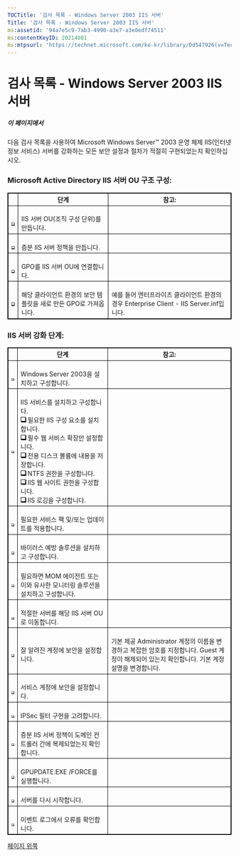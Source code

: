 ```yaml
---
TOCTitle: '검사 목록 - Windows Server 2003 IIS 서버'
Title: '검사 목록 - Windows Server 2003 IIS 서버'
ms:assetid: '94a7e5c9-7ab3-4990-a3e7-a3e0edf74511'
ms:contentKeyID: 20214081
ms:mtpsurl: 'https://technet.microsoft.com/ko-kr/library/Dd547926(v=TechNet.10)'
---
```


검사 목록 - Windows Server 2003 IIS 서버
========================================

##### 이 페이지에서

[](#xsltsection121121120120)[](#xsltsection121121120120)
다음 검사 목록을 사용하여 Microsoft Windows Server™ 2003 운영 체제 IIS(인터넷 정보 서비스) 서버를 강화하는 모든 보안 설정과 절차가 적절히 구현되었는지 확인하십시오.

### Microsoft Active Directory IIS 서버 OU 구조 구성:

<p> </p>
<table style="border:1px solid black;">
<thead>
<tr class="header">
<th style="border:1px solid black;" > </th>
<th style="border:1px solid black;" >단계</th>
<th style="border:1px solid black;" >참고:</th>
</tr>
</thead>
<tbody>
<tr class="odd">
<td style="border:1px solid black;"><br />
<img src="images/Dd547926.mnp_checkbox(ko-kr,TechNet.10).gif" /></td>
<td style="border:1px solid black;"><br />
IIS 서버 OU(조직 구성 단위)를 만듭니다.</td>
<td style="border:1px solid black;"><br />
</td>
</tr>
<tr class="even">
<td style="border:1px solid black;"><br />
<img src="images/Dd547926.mnp_checkbox(ko-kr,TechNet.10).gif" /></td>
<td style="border:1px solid black;"><br />
증분 IIS 서버 정책을 만듭니다.</td>
<td style="border:1px solid black;"><br />
</td>
</tr>
<tr class="odd">
<td style="border:1px solid black;"><br />
<img src="images/Dd547926.mnp_checkbox(ko-kr,TechNet.10).gif" /></td>
<td style="border:1px solid black;"><br />
GPO를 IIS 서버 OU에 연결합니다.</td>
<td style="border:1px solid black;"><br />
</td>
</tr>
<tr class="even">
<td style="border:1px solid black;"><br />
<img src="images/Dd547926.mnp_checkbox(ko-kr,TechNet.10).gif" /></td>
<td style="border:1px solid black;"><br />
해당 클라이언트 환경의 보안 템플릿을 새로 만든 GPO로 가져옵니다.</td>
<td style="border:1px solid black;"><br />
예를 들어 엔터프라이즈 클라이언트 환경의 경우 Enterprise Client - IIS Server.inf입니다.</td>
</tr>
</tbody>
</table>
 

### IIS 서버 강화 단계:

<p> </p>
<table style="border:1px solid black;">
<thead>
<tr class="header">
<th style="border:1px solid black;" > </th>
<th style="border:1px solid black;" >단계</th>
<th style="border:1px solid black;" >참고:</th>
</tr>
</thead>
<tbody>
<tr class="odd">
<td style="border:1px solid black;"><br />
<img src="images/Dd547926.mnp_checkbox(ko-kr,TechNet.10).gif" /></td>
<td style="border:1px solid black;"><br />
Windows Server 2003을 설치하고 구성합니다.</td>
<td style="border:1px solid black;"><br />
</td>
</tr>
<tr class="even">
<td style="border:1px solid black;"><br />
<img src="images/Dd547926.mnp_checkbox(ko-kr,TechNet.10).gif" /></td>
<td style="border:1px solid black;"><br />
IIS 서비스를 설치하고 구성합니다.<br />
<img src="images/Dd547926.mnp_checkbox(ko-kr,TechNet.10).gif" /> 필요한 IIS 구성 요소를 설치합니다.<br />
<img src="images/Dd547926.mnp_checkbox(ko-kr,TechNet.10).gif" /> 필수 웹 서비스 확장만 설정합니다.<br />
<img src="images/Dd547926.mnp_checkbox(ko-kr,TechNet.10).gif" /> 전용 디스크 볼륨에 내용을 저장합니다.<br />
<img src="images/Dd547926.mnp_checkbox(ko-kr,TechNet.10).gif" /> NTFS 권한을 구성합니다.<br />
<img src="images/Dd547926.mnp_checkbox(ko-kr,TechNet.10).gif" /> IIS 웹 사이트 권한을 구성합니다.<br />
<img src="images/Dd547926.mnp_checkbox(ko-kr,TechNet.10).gif" /> IIS 로깅을 구성합니다.</td>
<td style="border:1px solid black;"><br />
</td>
</tr>
<tr class="odd">
<td style="border:1px solid black;"><br />
<img src="images/Dd547926.mnp_checkbox(ko-kr,TechNet.10).gif" /></td>
<td style="border:1px solid black;"><br />
필요한 서비스 팩 및/또는 업데이트를 적용합니다.</td>
<td style="border:1px solid black;"><br />
</td>
</tr>
<tr class="even">
<td style="border:1px solid black;"><br />
<img src="images/Dd547926.mnp_checkbox(ko-kr,TechNet.10).gif" /></td>
<td style="border:1px solid black;"><br />
바이러스 예방 솔루션을 설치하고 구성합니다.</td>
<td style="border:1px solid black;"><br />
</td>
</tr>
<tr class="odd">
<td style="border:1px solid black;"><br />
<img src="images/Dd547926.mnp_checkbox(ko-kr,TechNet.10).gif" /></td>
<td style="border:1px solid black;"><br />
필요하면 MOM 에이전트 또는 이와 유사한 모니터링 솔루션을 설치하고 구성합니다.</td>
<td style="border:1px solid black;"><br />
</td>
</tr>
<tr class="even">
<td style="border:1px solid black;"><br />
<img src="images/Dd547926.mnp_checkbox(ko-kr,TechNet.10).gif" /></td>
<td style="border:1px solid black;"><br />
적절한 서버를 해당 IIS 서버 OU로 이동합니다.</td>
<td style="border:1px solid black;"><br />
</td>
</tr>
<tr class="odd">
<td style="border:1px solid black;"><br />
<img src="images/Dd547926.mnp_checkbox(ko-kr,TechNet.10).gif" /></td>
<td style="border:1px solid black;"><br />
잘 알려진 계정에 보안을 설정합니다.</td>
<td style="border:1px solid black;"><br />
기본 제공 Administrator 계정의 이름을 변경하고 복잡한 암호를 지정합니다. Guest 계정이 해제되어 있는지 확인합니다. 기본 계정 설명을 변경합니다.</td>
</tr>
<tr class="even">
<td style="border:1px solid black;"><br />
<img src="images/Dd547926.mnp_checkbox(ko-kr,TechNet.10).gif" /></td>
<td style="border:1px solid black;"><br />
서비스 계정에 보안을 설정합니다.</td>
<td style="border:1px solid black;"><br />
</td>
</tr>
<tr class="odd">
<td style="border:1px solid black;"><br />
<img src="images/Dd547926.mnp_checkbox(ko-kr,TechNet.10).gif" /></td>
<td style="border:1px solid black;"><br />
IPSec 필터 구현을 고려합니다.</td>
<td style="border:1px solid black;"><br />
</td>
</tr>
<tr class="even">
<td style="border:1px solid black;"><br />
<img src="images/Dd547926.mnp_checkbox(ko-kr,TechNet.10).gif" /></td>
<td style="border:1px solid black;"><br />
증분 IIS 서버 정책이 도메인 컨트롤러 간에 복제되었는지 확인합니다.</td>
<td style="border:1px solid black;"><br />
</td>
</tr>
<tr class="odd">
<td style="border:1px solid black;"><br />
<img src="images/Dd547926.mnp_checkbox(ko-kr,TechNet.10).gif" /></td>
<td style="border:1px solid black;"><br />
GPUPDATE.EXE /FORCE를 실행합니다.</td>
<td style="border:1px solid black;"><br />
</td>
</tr>
<tr class="even">
<td style="border:1px solid black;"><br />
<img src="images/Dd547926.mnp_checkbox(ko-kr,TechNet.10).gif" /></td>
<td style="border:1px solid black;"><br />
서버를 다시 시작합니다.</td>
<td style="border:1px solid black;"><br />
</td>
</tr>
<tr class="odd">
<td style="border:1px solid black;"><br />
<img src="images/Dd547926.mnp_checkbox(ko-kr,TechNet.10).gif" /></td>
<td style="border:1px solid black;"><br />
이벤트 로그에서 오류를 확인합니다.</td>
<td style="border:1px solid black;"><br />
</td>
</tr>
</tbody>
</table>
 

[](#mainsection)[페이지 위쪽](#mainsection)

